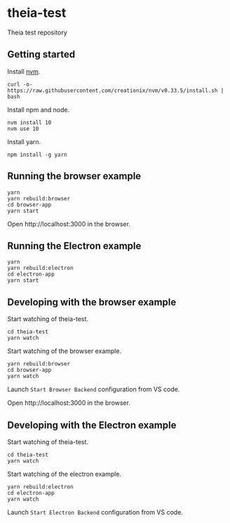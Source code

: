 # theia-test

Theia test repository

## Getting started

Install [nvm](https://github.com/creationix/nvm#install-script).

    curl -o- https://raw.githubusercontent.com/creationix/nvm/v0.33.5/install.sh | bash

Install npm and node.

    nvm install 10
    nvm use 10

Install yarn.

    npm install -g yarn

## Running the browser example

    yarn
    yarn rebuild:browser
    cd browser-app
    yarn start

Open http://localhost:3000 in the browser.

## Running the Electron example

    yarn
    yarn rebuild:electron
    cd electron-app
    yarn start

## Developing with the browser example

Start watching of theia-test.

    cd theia-test
    yarn watch

Start watching of the browser example.

    yarn rebuild:browser
    cd browser-app
    yarn watch

Launch `Start Browser Backend` configuration from VS code.

Open http://localhost:3000 in the browser.

## Developing with the Electron example

Start watching of theia-test.

    cd theia-test
    yarn watch

Start watching of the electron example.

    yarn rebuild:electron
    cd electron-app
    yarn watch

Launch `Start Electron Backend` configuration from VS code.
